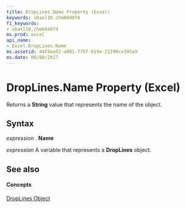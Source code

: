 ```yaml
---
title: DropLines.Name Property (Excel)
keywords: vbaxl10.chm604074
f1_keywords:
- vbaxl10.chm604074
ms.prod: excel
api_name:
- Excel.DropLines.Name
ms.assetid: 44f4ee52-a001-775f-619e-21199ce395a9
ms.date: 06/08/2017
---
```



# DropLines.Name Property (Excel)

Returns a  **String** value that represents the name of the object.


## Syntax

 _expression_ . **Name**

 _expression_ A variable that represents a **DropLines** object.


## See also


#### Concepts


[DropLines Object](Excel.DropLines(objec).md)

